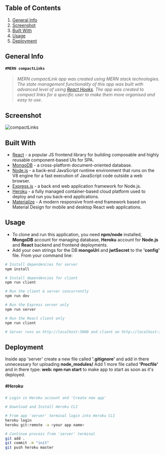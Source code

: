 ## Table of Contents
1. [General Info](#general-info)
2. [Screenshot](#screenshot)
3. [Built With](#built-with)
4. [Usage](#usage)
5. [Deployment](#deployment)

## General Info
#### `#MERN compactLinks`
> *MERN compactLink app was created using MERN stack technologies.
> The state management functionality of this app was built with advanced level of using [React Hooks](https://reactjs.org/docs/hooks-intro.html). 
The app was created to compact links for a specific user to make them more organised and easy to use.* 

## Screenshot
![compactLinks](https://user-images.githubusercontent.com/44978672/122711197-1b09dc80-d2a5-11eb-96c3-141d10ac09c8.png)

## Built With
* [React](https://reactjs.org/docs/getting-started.html) - a popular JS frontend library for building composable and highly reusable component-based UIs for SPA.
* [MongoDB](https://www.mongodb.com) - a cross-platform document-oriented database. 
* [Node.js](https://nodejs.org/en/about/) - a back-end JavaScript runtime environment that runs on the V8 engine for a fast execution of JavaScript code outside a web browser.
* [Express.js](https://expressjs.com/) - a back end web application framework for Node.js.
* [Heroku](https://www.heroku.com/) - a fully managed container-based cloud platform used to deploy and run you back-end applications.
* [Materialize](https://materializecss.com/) - A modern responsive front-end framework based on Material Design for mobile and desktop React web applications.

## Usage
* To clone and run this application, you need **npm/node** installed, **MongoDB** account for managing database, **Heroku** account for **Node.js** and **React** backend and frontend deployments.
* Add your own strings for the DB **mongoUri** and **jwtSecret** to the **'config'** file. From your command line:

````sh
# Install dependencies for server
npm install

# Install dependencies for client
npm run client

# Run the client & server concurrently
npm run dev

# Run the Express server only
npm run server

# Run the React client only
npm run client

# Server runs on http://localhost:5000 and client on http://localhost:3000
````

## Deployment
Inside app 'server' create a new file called **'.gitignore'** and add in there unnecessary for uploading **node_modules/**
Add 1 more file called **'Procfile'** and in there type: **web: npm run start** to make app to start as soon as it's deployed.

##### #Heroku
````sh
# Login in Heroku account and 'Create new app'

# Download and Install Heroku CLI

# From app 'server' terminal login into Heroku CLI
heroku login
heroku git:remote -a <your app name>

# Continue process from 'server' terminal
git add .
git commit -m "init"
git push heroku master
